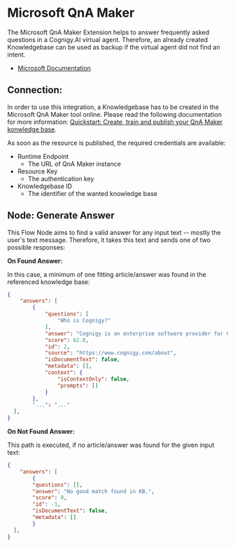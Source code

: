 # Microsoft QnA Maker

The Microsoft QnA Maker Extension helps to answer frequently asked questions in a Cognigy.AI virtual agent. Therefore, an already created Knowledgebase can be used as backup if the virtual agent did not find an intent.

- [Microsoft Documentation](https://docs.microsoft.com/en-us/rest/api/cognitiveservices-qnamaker/qnamaker4.0/runtime/generate-answer)

## Connection:

In order to use this integration, a Knowledgebase has to be created in the Microsoft QnA Maker tool online. Please read the following documentation for more information: [Quickstart: Create, train and publish your QnA Maker konwledge base](https://docs.microsoft.com/en-us/azure/cognitive-services/qnamaker/quickstarts/create-publish-knowledge-base?tabs=v1).

As soon as the resource is published, the required credentials are available:

- Runtime Endpoint
  - The URL of QnA Maker instance
- Resource Key
  - The authentication key
- Knowledgebase ID
  - The identifier of the wanted knowledge base

## Node: Generate Answer

This Flow Node aims to find a valid answer for any input text -- mostly the user's text message. Therefore, it takes this text and sends one of two possible responses:

**On Found Answer:**

In this case, a minimum of one fitting article/answer was found in the referenced knowledge base:

```json
{
    "answers": [
        {
            "questions": [
                "Who is Cognigy?"
            ],
            "answer": "Cognigy is an enterprise software provider for Conversational AI automation. Our platform, Cognigy.AI, automates customer and employee communications. Available in on-premises and SaaS environments, Cognigy.AI enables enterprises to have natural language conversations with their users on any channel – webchat, SMS, voice and mobile apps – and in any language.",
            "score": 62.8,
            "id": 2,
            "source": "https://www.cognigy.com/about",
            "isDocumentText": false,
            "metadata": [],
            "context": {
                "isContextOnly": false,
                "prompts": []
            }
        },
        "...": "..."
  ],
}
```

**On Not Found Answer:**

This path is executed, if no article/answer was found for the given input text:

```json
{
    "answers": [
        {
        "questions": [],
        "answer": "No good match found in KB.",
        "score": 0,
        "id": -1,
        "isDocumentText": false,
        "metadata": []
        }
  ],
}
```



